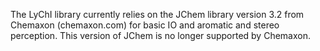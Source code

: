 The LyChI library currently relies on the JChem library version 3.2
from Chemaxon (chemaxon.com) for basic IO and aromatic and stereo
perception. This version of JChem is no longer supported by Chemaxon.
